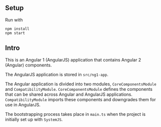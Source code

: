 ## Setup

Run with

```
npm install
npm start
```

## Intro

This is an Angular 1 (AngularJS) application that contains Angular 2 (Angular) components.

The AngularJS application is stored in `src/ng1-app`.

The Angular application is divided into two modules, `CoreComponentsModule` and `CompatibilityModule`. `CoreComponentsModule` defines the components that can be shared across Angular and AngularJS applications. `CompatibilityModule` imports these components and downgrades them for use in AngularJS.

The bootstrapping process takes place in `main.ts` when the project is initially set up with `SystemJS`.
